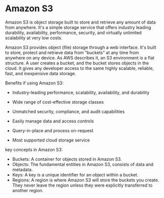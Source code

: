 # Amazon S3

Amazon S3 is object storage built to store and retrieve any amount of data from anywhere. It's a simple storage service that offers industry leading durability, availability, performance, security, and virtually unlimited scalability at very low costs.


Amazon S3 provides object (file) storage through a web interface. It's built to store, protect and retrieve data from “buckets” at any time from anywhere on any device. As AWS describes it, an S3 environment is a flat structure. A user creates a bucket, and the bucket stores objects in the cloud. It gives any developer access to the same highly scalable, reliable, fast, and inexpensive data storage.


Benefits if using Amazon S3:

- Industry-leading performance, scalability, availability, and durability

- Wide range of cost-effective storage classes

- Unmatched security, compliance, and audit capabilities

- Easily manage data and access controls

- Query-in-place and process on-request

- Most supported cloud storage service


key concepts in Amazon S3:

- Buckets: A container for objects stored in Amazon S3.
- Objects: The fundamental entities in Amazon S3, consists of data and metadata.
- Keys: A key is a unique identifier for an object within a bucket.
- Regions: A region is where Amazon S3 will store the buckets you create. They never leave the region unless they were explicitly transferred to another region.

